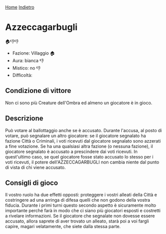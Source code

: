 [Home](/wherewolf-rules)
[Indietro](..)

# Azzeccagarbugli

<span class='emoji'>🏠👎👎</span>

- Fazione: Villaggio <span class='emoji'>🏠</span>
- Aura: bianca <span class='emoji'>👎</span>
- Mistico: no <span class='emoji'>👎</span>
- Difficoltà: 

## Condizione di vittore

Non ci sono più Creature dell'Ombra ed almeno un giocatore è in gioco.

## Descrizione

Può votare al ballottaggio anche se è accusato. Durante l'accusa, al posto di votare, può segnalare un altro giocatore: se il giocatore segnalato ha fazione Città o Criminali, i voti ricevuti dal giocatore segnalato sono azzerati a fine votazione. Se ha una qualsiasi altra fazione (o nessuna fazione), il giocatore segnalato è accusato a prescindere dai voti ricevuti. In quest'ultimo caso, se quel giocatore fosse stato accusato lo stesso per i voti ricevuti, il potere dell'AZZECCAGARBUGLI non cambia niente dal punto di vista di chi viene accusato.

## Consigli di gioco

Il vostro ruolo ha due effetti opposti: proteggere i vostri alleati della Città e costringere ad una arringa di difesa quelli che non godono della vostra fiducia. Durante i primi turni questo secondo aspetto è sicuramente molto importante perché farà in modo che ci siano più giocatori esposti e costretti a rivelare informazioni. Se il giocatore che segnalate non dovesse essere accusato, allora saprete di aver trovato un alleato, starà poi a voi fargli capire, magari velatamente, che siete dalla stessa parte.
